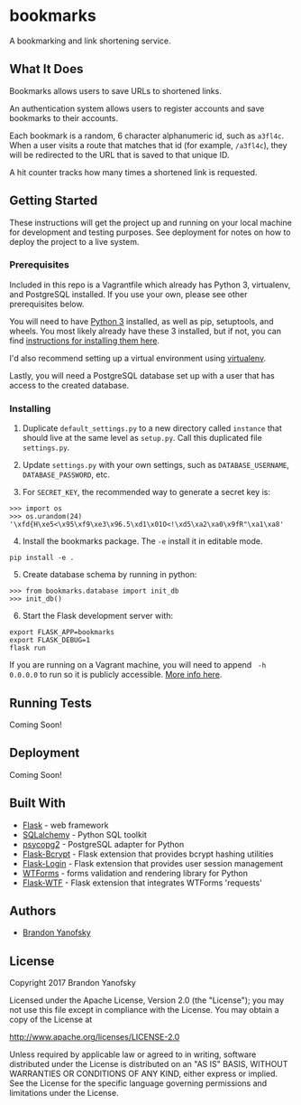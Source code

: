 # bookmarks
A bookmarking and link shortening service.

## What It Does

Bookmarks allows users to save URLs to shortened links.

An authentication system allows users to register accounts and save bookmarks to their accounts.

Each bookmark is a random, 6 character alphanumeric id, such as `a3fl4c`. When a user visits a route that matches that id (for example, `/a3fl4c`), they will be redirected to the URL that is saved to that unique ID.

A hit counter tracks how many times a shortened link is requested.

## Getting Started

These instructions will get the project up and running on your local machine for development and testing purposes. See deployment for notes on how to deploy the project to a live system.

### Prerequisites

Included in this repo is a Vagrantfile which already has Python 3, virtualenv, and PostgreSQL installed. If you use your own, please see other prerequisites below.

You will need to have [Python 3](https://wiki.python.org/moin/BeginnersGuide/Download) installed, as well as pip, setuptools, and wheels. You most likely already have these 3 installed, but if not, you can find [instructions for installing them here](https://packaging.python.org/tutorials/installing-packages/#install-pip-setuptools-and-wheel).

I'd also recommend setting up a virtual environment using [virtualenv](https://packaging.python.org/tutorials/installing-packages/#optionally-create-a-virtual-environment).

Lastly, you will need a PostgreSQL database set up with a user that has access to the created database.

### Installing

1. Duplicate `default_settings.py` to a new directory called `instance` that should live at the same level as `setup.py`. Call this duplicated file `settings.py`.

2. Update `settings.py` with your own settings, such as `DATABASE_USERNAME`, `DATABASE_PASSWORD`, etc.

3. For `SECRET_KEY`, the recommended way to generate a secret key is:
```
>>> import os
>>> os.urandom(24)
'\xfd{H\xe5<\x95\xf9\xe3\x96.5\xd1\x01O<!\xd5\xa2\xa0\x9fR"\xa1\xa8'
```

4. Install the bookmarks package. The `-e` install it in editable mode.
```
pip install -e .
```

5. Create database schema by running in python:
```
>>> from bookmarks.database import init_db
>>> init_db()
```

6. Start the Flask development server with:
```
export FLASK_APP=bookmarks
export FLASK_DEBUG=1
flask run
```
If you are running on a Vagrant machine, you will need to append ` -h 0.0.0.0` to run so it is publicly accessible. [More info here](http://flask.pocoo.org/docs/0.12/quickstart/#public-server).

## Running Tests

Coming Soon!

## Deployment

Coming Soon!

## Built With

* [Flask](http://flask.pocoo.org/) - web framework
* [SQLalchemy](https://www.sqlalchemy.org/) - Python SQL toolkit
* [psycopg2](http://initd.org/psycopg/) - PostgreSQL adapter for Python
* [Flask-Bcrypt](https://flask-bcrypt.readthedocs.io/en/latest/) - Flask extension that provides bcrypt hashing utilities
* [Flask-Login](https://flask-login.readthedocs.io/en/latest/) - Flask extension that provides user session management
* [WTForms](https://wtforms.readthedocs.io/en/latest/) - forms validation and rendering library for Python
* [Flask-WTF](https://flask-wtf.readthedocs.io/en/stable/) - Flask extension that integrates WTForms
'requests'

## Authors

- [Brandon Yanofsky](https://github.com/byanofsky)

## License

Copyright 2017 Brandon Yanofsky

Licensed under the Apache License, Version 2.0 (the "License");
you may not use this file except in compliance with the License.
You may obtain a copy of the License at

http://www.apache.org/licenses/LICENSE-2.0

Unless required by applicable law or agreed to in writing, software
distributed under the License is distributed on an "AS IS" BASIS,
WITHOUT WARRANTIES OR CONDITIONS OF ANY KIND, either express or implied.
See the License for the specific language governing permissions and
limitations under the License.
